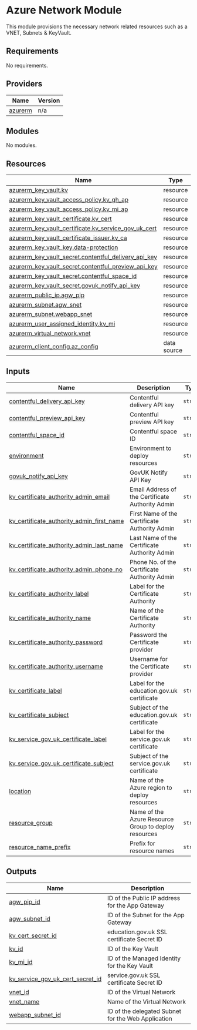 # Azure Network Module

This module provisions the necessary network related resources such as a VNET, Subnets & KeyVault.

<!-- BEGIN_TF_DOCS -->
## Requirements

No requirements.

## Providers

| Name | Version |
|------|---------|
| <a name="provider_azurerm"></a> [azurerm](#provider\_azurerm) | n/a |

## Modules

No modules.

## Resources

| Name | Type |
|------|------|
| [azurerm_key_vault.kv](https://registry.terraform.io/providers/hashicorp/azurerm/latest/docs/resources/key_vault) | resource |
| [azurerm_key_vault_access_policy.kv_gh_ap](https://registry.terraform.io/providers/hashicorp/azurerm/latest/docs/resources/key_vault_access_policy) | resource |
| [azurerm_key_vault_access_policy.kv_mi_ap](https://registry.terraform.io/providers/hashicorp/azurerm/latest/docs/resources/key_vault_access_policy) | resource |
| [azurerm_key_vault_certificate.kv_cert](https://registry.terraform.io/providers/hashicorp/azurerm/latest/docs/resources/key_vault_certificate) | resource |
| [azurerm_key_vault_certificate.kv_service_gov_uk_cert](https://registry.terraform.io/providers/hashicorp/azurerm/latest/docs/resources/key_vault_certificate) | resource |
| [azurerm_key_vault_certificate_issuer.kv_ca](https://registry.terraform.io/providers/hashicorp/azurerm/latest/docs/resources/key_vault_certificate_issuer) | resource |
| [azurerm_key_vault_key.data-protection](https://registry.terraform.io/providers/hashicorp/azurerm/latest/docs/resources/key_vault_key) | resource |
| [azurerm_key_vault_secret.contentful_delivery_api_key](https://registry.terraform.io/providers/hashicorp/azurerm/latest/docs/resources/key_vault_secret) | resource |
| [azurerm_key_vault_secret.contentful_preview_api_key](https://registry.terraform.io/providers/hashicorp/azurerm/latest/docs/resources/key_vault_secret) | resource |
| [azurerm_key_vault_secret.contentful_space_id](https://registry.terraform.io/providers/hashicorp/azurerm/latest/docs/resources/key_vault_secret) | resource |
| [azurerm_key_vault_secret.govuk_notify_api_key](https://registry.terraform.io/providers/hashicorp/azurerm/latest/docs/resources/key_vault_secret) | resource |
| [azurerm_public_ip.agw_pip](https://registry.terraform.io/providers/hashicorp/azurerm/latest/docs/resources/public_ip) | resource |
| [azurerm_subnet.agw_snet](https://registry.terraform.io/providers/hashicorp/azurerm/latest/docs/resources/subnet) | resource |
| [azurerm_subnet.webapp_snet](https://registry.terraform.io/providers/hashicorp/azurerm/latest/docs/resources/subnet) | resource |
| [azurerm_user_assigned_identity.kv_mi](https://registry.terraform.io/providers/hashicorp/azurerm/latest/docs/resources/user_assigned_identity) | resource |
| [azurerm_virtual_network.vnet](https://registry.terraform.io/providers/hashicorp/azurerm/latest/docs/resources/virtual_network) | resource |
| [azurerm_client_config.az_config](https://registry.terraform.io/providers/hashicorp/azurerm/latest/docs/data-sources/client_config) | data source |

## Inputs

| Name | Description | Type | Default | Required |
|------|-------------|------|---------|:--------:|
| <a name="input_contentful_delivery_api_key"></a> [contentful\_delivery\_api\_key](#input\_contentful\_delivery\_api\_key) | Contentful delivery API key | `string` | n/a | yes |
| <a name="input_contentful_preview_api_key"></a> [contentful\_preview\_api\_key](#input\_contentful\_preview\_api\_key) | Contentful preview API key | `string` | n/a | yes |
| <a name="input_contentful_space_id"></a> [contentful\_space\_id](#input\_contentful\_space\_id) | Contentful space ID | `string` | n/a | yes |
| <a name="input_environment"></a> [environment](#input\_environment) | Environment to deploy resources | `string` | n/a | yes |
| <a name="input_govuk_notify_api_key"></a> [govuk\_notify\_api\_key](#input\_govuk\_notify\_api\_key) | GovUK Notify API Key | `string` | n/a | yes |
| <a name="input_kv_certificate_authority_admin_email"></a> [kv\_certificate\_authority\_admin\_email](#input\_kv\_certificate\_authority\_admin\_email) | Email Address of the Certificate Authority Admin | `string` | n/a | yes |
| <a name="input_kv_certificate_authority_admin_first_name"></a> [kv\_certificate\_authority\_admin\_first\_name](#input\_kv\_certificate\_authority\_admin\_first\_name) | First Name of the Certificate Authority Admin | `string` | n/a | yes |
| <a name="input_kv_certificate_authority_admin_last_name"></a> [kv\_certificate\_authority\_admin\_last\_name](#input\_kv\_certificate\_authority\_admin\_last\_name) | Last Name of the Certificate Authority Admin | `string` | n/a | yes |
| <a name="input_kv_certificate_authority_admin_phone_no"></a> [kv\_certificate\_authority\_admin\_phone\_no](#input\_kv\_certificate\_authority\_admin\_phone\_no) | Phone No. of the Certificate Authority Admin | `string` | n/a | yes |
| <a name="input_kv_certificate_authority_label"></a> [kv\_certificate\_authority\_label](#input\_kv\_certificate\_authority\_label) | Label for the Certificate Authority | `string` | n/a | yes |
| <a name="input_kv_certificate_authority_name"></a> [kv\_certificate\_authority\_name](#input\_kv\_certificate\_authority\_name) | Name of the Certificate Authority | `string` | n/a | yes |
| <a name="input_kv_certificate_authority_password"></a> [kv\_certificate\_authority\_password](#input\_kv\_certificate\_authority\_password) | Password the Certificate provider | `string` | n/a | yes |
| <a name="input_kv_certificate_authority_username"></a> [kv\_certificate\_authority\_username](#input\_kv\_certificate\_authority\_username) | Username for the Certificate provider | `string` | n/a | yes |
| <a name="input_kv_certificate_label"></a> [kv\_certificate\_label](#input\_kv\_certificate\_label) | Label for the education.gov.uk certificate | `string` | n/a | yes |
| <a name="input_kv_certificate_subject"></a> [kv\_certificate\_subject](#input\_kv\_certificate\_subject) | Subject of the education.gov.uk certificate | `string` | n/a | yes |
| <a name="input_kv_service_gov_uk_certificate_label"></a> [kv\_service\_gov\_uk\_certificate\_label](#input\_kv\_service\_gov\_uk\_certificate\_label) | Label for the service.gov.uk certificate | `string` | n/a | yes |
| <a name="input_kv_service_gov_uk_certificate_subject"></a> [kv\_service\_gov\_uk\_certificate\_subject](#input\_kv\_service\_gov\_uk\_certificate\_subject) | Subject of the service.gov.uk certificate | `string` | n/a | yes |
| <a name="input_location"></a> [location](#input\_location) | Name of the Azure region to deploy resources | `string` | n/a | yes |
| <a name="input_resource_group"></a> [resource\_group](#input\_resource\_group) | Name of the Azure Resource Group to deploy resources | `string` | n/a | yes |
| <a name="input_resource_name_prefix"></a> [resource\_name\_prefix](#input\_resource\_name\_prefix) | Prefix for resource names | `string` | n/a | yes |

## Outputs

| Name | Description |
|------|-------------|
| <a name="output_agw_pip_id"></a> [agw\_pip\_id](#output\_agw\_pip\_id) | ID of the Public IP address for the App Gateway |
| <a name="output_agw_subnet_id"></a> [agw\_subnet\_id](#output\_agw\_subnet\_id) | ID of the Subnet for the App Gateway |
| <a name="output_kv_cert_secret_id"></a> [kv\_cert\_secret\_id](#output\_kv\_cert\_secret\_id) | education.gov.uk SSL certificate Secret ID |
| <a name="output_kv_id"></a> [kv\_id](#output\_kv\_id) | ID of the Key Vault |
| <a name="output_kv_mi_id"></a> [kv\_mi\_id](#output\_kv\_mi\_id) | ID of the Managed Identity for the Key Vault |
| <a name="output_kv_service_gov_uk_cert_secret_id"></a> [kv\_service\_gov\_uk\_cert\_secret\_id](#output\_kv\_service\_gov\_uk\_cert\_secret\_id) | service.gov.uk SSL certificate Secret ID |
| <a name="output_vnet_id"></a> [vnet\_id](#output\_vnet\_id) | ID of the Virtual Network |
| <a name="output_vnet_name"></a> [vnet\_name](#output\_vnet\_name) | Name of the Virtual Network |
| <a name="output_webapp_subnet_id"></a> [webapp\_subnet\_id](#output\_webapp\_subnet\_id) | ID of the delegated Subnet for the Web Application |
<!-- END_TF_DOCS -->